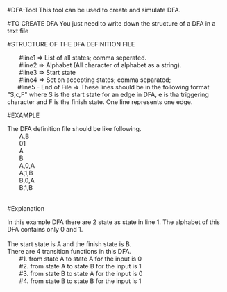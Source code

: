#DFA-Tool
This tool can be used to create and simulate DFA. 

#TO CREATE DFA
You just need to write down the structure of a DFA in a text file<br/>

#STRUCTURE OF  THE DFA DEFINITION FILE
<p>      
      &nbsp&nbsp&nbsp&nbsp&nbsp&nbsp #line1 => List of all states; comma seperated.<br/>
      &nbsp&nbsp&nbsp&nbsp&nbsp&nbsp #line2 => Alphabet (All character of alphabet as a string).<br/>
      &nbsp&nbsp&nbsp&nbsp&nbsp&nbsp #line3 => Start state <br/>
      &nbsp&nbsp&nbsp&nbsp&nbsp&nbsp #line4 => Set on accepting states; comma separated;<br/>
      &nbsp&nbsp&nbsp&nbsp&nbsp&nbsp#line5 - End of File => These lines should be in the following format "S,c,F" where S is the start state for an edge in DFA, e is tha triggering character and F is the finish state. One line represents one edge. <br/>
 </p>
#EXAMPLE 
  <p>
   The DFA definition file should be like following.<br/>
      &nbsp&nbsp&nbsp&nbsp&nbsp&nbsp A,B<br/>
      &nbsp&nbsp&nbsp&nbsp&nbsp&nbsp 01<br/>
      &nbsp&nbsp&nbsp&nbsp&nbsp&nbsp A<br/>
      &nbsp&nbsp&nbsp&nbsp&nbsp&nbsp B<br/>
      &nbsp&nbsp&nbsp&nbsp&nbsp&nbsp A,0,A<br/>
      &nbsp&nbsp&nbsp&nbsp&nbsp&nbsp A,1,B<br/>
      &nbsp&nbsp&nbsp&nbsp&nbsp&nbsp B,0,A<br/>
      &nbsp&nbsp&nbsp&nbsp&nbsp&nbsp B,1,B<br/>
      <br/>
  </p>
 #Explanation 
      <p>In this example DFA there are 2 state as state in line 1. The alphabet of this DFA contains only 0 and 1.<br/><br/>
      The start state is A and the finish state is B.<br/>
      There are 4 transition functions in this DFA.<br/>
          &nbsp&nbsp&nbsp&nbsp&nbsp&nbsp #1. from state A to state A for the input is 0<br/>
          &nbsp&nbsp&nbsp&nbsp&nbsp&nbsp #2. from state A to state B for the input is 1<br/>
          &nbsp&nbsp&nbsp&nbsp&nbsp&nbsp #3. from state B to state A for the input is 0<br/>
          &nbsp&nbsp&nbsp&nbsp&nbsp&nbsp #4. from state B to state B for the input is 1<br/>
</p>
